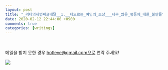 ```yaml
---
layout: post
title: "_리타의세번째글배달__1.__타오르는_여인의_초상___너무_많은_평등에_대한_불만들"
date: 2020-02-12 22:44:00 +0900
comments: true 
categories: [writings] 
---
```

 

메일을 받지 못한 경우 hotleve@gmail.com으로 연락 주세요!

![](https://blogfiles.pstatic.net/MjAyMDAyMTJfMjU3/MDAxNTgxNTE1MDIzOTQ5.XX27xD0PM95TUmUIgw2yv17wShYWsSsow1Bnq4pCQqMg.qV5-99IrQwjDmJbfXb-HoD79ReeayrKO51P4prgoo50g.JPEG.hotleve/%EB%8B%A4%EC%9A%B4%EB%A1%9C%EB%93%9C.jpg?type=w1) 
